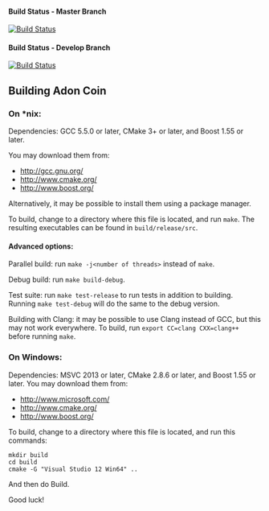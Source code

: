 
#### Build Status - Master Branch
[![Build Status](https://travis-ci.org/adon-net/adon-core.svg?branch=master)](https://travis-ci.org/adon-net/adon-core)

#### Build Status - Develop Branch
[![Build Status](https://travis-ci.org/adon-net/adon-core.svg?branch=develop)](https://travis-ci.org/adon-net/adon-core)

## Building Adon Coin

### On *nix:

Dependencies: GCC 5.5.0 or later, CMake 3+ or later, and Boost 1.55 or later.

You may download them from:

- http://gcc.gnu.org/
- http://www.cmake.org/
- http://www.boost.org/

Alternatively, it may be possible to install them using a package manager.

To build, change to a directory where this file is located, and run `make`. The resulting executables can be found in `build/release/src`.

#### Advanced options:

Parallel build: run `make -j<number of threads>` instead of `make`.

Debug build: run `make build-debug`.

Test suite: run `make test-release` to run tests in addition to building. Running `make test-debug` will do the same to the debug version.

Building with Clang: it may be possible to use Clang instead of GCC, but this may not work everywhere. To build, run `export CC=clang CXX=clang++` before running `make`.

### On Windows:
Dependencies: MSVC 2013 or later, CMake 2.8.6 or later, and Boost 1.55 or later. You may download them from:

- http://www.microsoft.com/
- http://www.cmake.org/
- http://www.boost.org/

To build, change to a directory where this file is located, and run this commands:
```
mkdir build
cd build
cmake -G "Visual Studio 12 Win64" ..
```


And then do Build.

Good luck!
